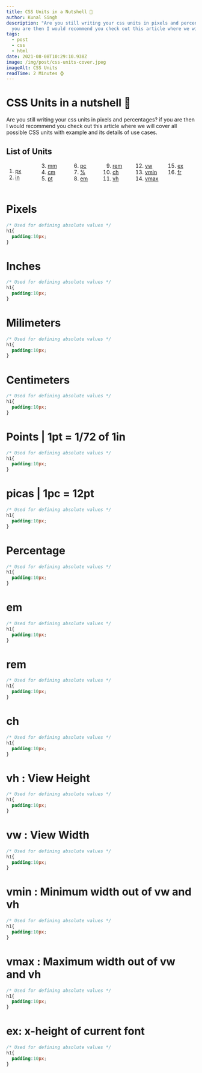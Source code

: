 ```yaml
---
title: CSS Units in a Nutshell 🐚
author: Kunal Singh
description: "Are you still writing your css units in pixels and percentages? if
  you are then I would recommend you check out this article where we will "
tags:
  - post
  - css
  - html
date: 2021-08-08T10:29:10.938Z
image: /img/post/css-units-cover.jpeg
imageAlt: CSS Units
readTime: 2 Minutes ⌚
---
```

# CSS Units in a nutshell 🐚

Are you still writing your css units in pixels and percentages? if you are then I would recommend you check out this article where we will cover all  possible CSS units with example and its details of use cases.

## List of Units

<div style="columns:70px">

1. [px](#px)
2. [in](#in)
3. [mm](#mm)
4. [cm](#cm)
5. [pt](#pt)
6. [pc](#pc)
7. [%](#percentage)
8. [em](#em)
9. [rem](#rem)
10. [ch](#ch)
11. [vh](#vh)
12. [vw](#vw)
13. [vmin](#vmax)
14. [vmax](#vmax)
15. [ex](#ex)
16. [fr](#fr)

</div>
 
<br>

<h1 id="px">
	Pixels
</h1>

```css
/* Used for defining absolute values */
h1{
  padding:10px;
}
```

<h1 id="in">
	Inches
</h1>

```css
/* Used for defining absolute values */
h1{
  padding:10px;
}
```

<h1 id="mm">
	Milimeters
</h1>

```css
/* Used for defining absolute values */
h1{
  padding:10px;
}
```
<h1 id="cm">
	Centimeters
</h1>

```css
/* Used for defining absolute values */
h1{
  padding:10px;
}
```

<h1 id="pt">
	Points | 1pt = 1/72 of 1in
</h1>

```css
/* Used for defining absolute values */
h1{
  padding:10px;
}
```

<h1 id="pc">
	picas | 1pc = 12pt
</h1>

```css
/* Used for defining absolute values */
h1{
  padding:10px;
}
```

<h1 id="percentage">
	Percentage
</h1>

```css
/* Used for defining absolute values */
h1{
  padding:10px;
}
```

<h1 id="em">
	em
</h1>

```css
/* Used for defining absolute values */
h1{
  padding:10px;
}
```

<h1 id="rem">
	rem
</h1>

```css
/* Used for defining absolute values */
h1{
  padding:10px;
}
```

<h1 id="ch">
	ch
</h1>

```css
/* Used for defining absolute values */
h1{
  padding:10px;
}
```

<h1 id="vh">
	vh : View Height
</h1>

```css
/* Used for defining absolute values */
h1{
  padding:10px;
}
```

<h1 id="vw">
	vw : View Width
</h1>

```css
/* Used for defining absolute values */
h1{
  padding:10px;
}
```

<h1 id="vmin">
	vmin : Minimum width out of vw and vh
</h1>

```css
/* Used for defining absolute values */
h1{
  padding:10px;
}
```

<h1 id="vmax">
	vmax : Maximum width out of vw and vh
</h1>

```css
/* Used for defining absolute values */
h1{
  padding:10px;
}
```

<h1 id="ex">
	ex: x-height of current font 
</h1>

```css
/* Used for defining absolute values */
h1{
  padding:10px;
}
```

